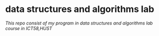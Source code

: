 # data structures and algorithms lab

*This repo consist of my program in data structures and algorithms lab course in ICT58,HUST*


